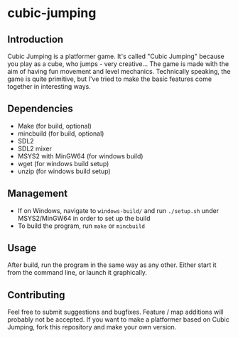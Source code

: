 # cubic-jumping

## Introduction

Cubic Jumping is a platformer game. It's called "Cubic Jumping" because you play
as a cube, who jumps - very creative... The game is made with the aim of having
fun movement and level mechanics. Technically speaking, the game is quite
primitive, but I've tried to make the basic features come together in
interesting ways.

## Dependencies

* Make (for build, optional)
* mincbuild (for build, optional)
* SDL2
* SDL2 mixer
* MSYS2 with MinGW64 (for windows build)
* wget (for windows build setup)
* unzip (for windows build setup)

## Management

* If on Windows, navigate to `windows-build/` and run `./setup.sh` under
  MSYS2/MinGW64 in order to set up the build
* To build the program, run `make` or `mincbuild`

## Usage

After build, run the program in the same way as any other. Either start it from
the command line, or launch it graphically.

## Contributing

Feel free to submit suggestions and bugfixes. Feature / map additions will
probably not be accepted. If you want to make a platformer based on Cubic
Jumping, fork this repository and make your own version.
